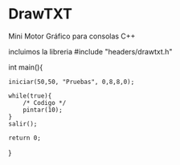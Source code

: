 # DrawTXT
Mini Motor Gráfico para consolas C++



incluimos la libreria
#include "headers/drawtxt.h"


int main(){

    iniciar(50,50, "Pruebas", 0,8,8,0);
    
    while(true){
        /* Codigo */
        pintar(10);
    }
    salir();

    return 0;
}
